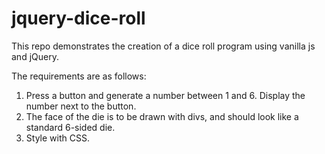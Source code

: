 # jquery-dice-roll
This repo demonstrates the creation of a dice roll program using vanilla js and jQuery.

The requirements are as follows:
  1. Press a button and generate a number between 1 and 6. Display the
     number next to the button.
  2. The face of the die is to be drawn with divs, and should look like a standard 6-sided die.
  3. Style with CSS.
